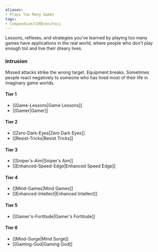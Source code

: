 ```yaml
---  
aliases:  
- Plays Too Many Games  
tags:  
- Compendium/CSRD/en/Foci  
---
```

  
Lessons, reflexes, and strategies you've learned by playing too many games have applications in the real world, where people who don't play enough toil and live their dreary lives.  
 ### Intrusion  
Missed attacks strike the wrong target. Equipment breaks. Sometimes people react negatively to someone who has lived most of their life in imaginary game worlds.
  
#### Tier 1  
* [[Game-Lessons|Game Lessons]]  
* [[Gamer|Gamer]]  
#### Tier 2  
  
* [[Zero-Dark-Eyes|Zero Dark Eyes]]  
* [[Resist-Tricks|Resist Tricks]]  
#### Tier 3  
  
  - [[Sniper's-Aim|Sniper's Aim]]  
  - [[Enhanced-Speed-Edge|Enhanced Speed Edge]]  
#### Tier 4  
  
* [[Mind-Games|Mind Games]]  
* [[Enhanced-Intellect|Enhanced Intellect]]  
#### Tier 5  
  
* [[Gamer's-Fortitude|Gamer's Fortitude]]  
#### Tier 6  
  
  - [[Mind-Surge|Mind Surge]]  
  - [[Gaming-God|Gaming God]]  
